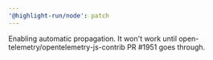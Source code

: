 ```yaml
---
'@highlight-run/node': patch
---
```


Enabling automatic propagation. It won't work until open-telemetry/opentelemetry-js-contrib PR #1951 goes through.
